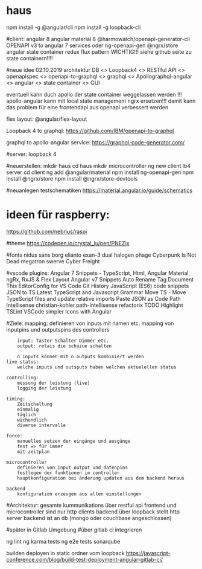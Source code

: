 # haus

npm install -g @angular/cli
npm install -g loopback-cli 

#client: 
angular 8
angular material 8
@harmowatch/openapi-generator-cli  OPENAPI v3 to angular 7 services oder ng-openapi-gen
@ngrx/store     angular state container redux flux pattern
WICHTIG!!! siehe github seite zu state containern!!!!

#neue idee 02.10.2019
architektur
DB <> Loopback4 <> RESTful API <> openapispec <> openapi-to-graphql <> graphql <> Apollographql-angular <> angular <> state container <> GUI

eventuell kann duch apollo der state container weggelassen werden
!!! apollo-angular kann mit local state management ngrx ersetzen!!!
damit kann das problem für eine frontendapi aus openapi verbessert werden

flex layout:
@angular/flex-layout

Loopback 4 to graphql:
https://github.com/IBM/openapi-to-graphql

graphql to apollo-angular service:
https://graphql-code-generator.com/

#server: 
loopback 4

#neuerstellen:
mkdir haus
cd haus
mkdir microcontroller
ng new client
lb4 server
cd client
ng add @angular/material
npm install ng-openapi-gen
npm install @ngrx/store 
npm install @ngrx/store-devtools

#neuanlegen testschematiken
https://material.angular.io/guide/schematics

# ideen für raspberry:
https://github.com/nebrius/raspi

#theme
https://codepen.io/crystal_lu/pen/PNEZjx

#fonts
nidus sans
borg
elianto
exan-3
dual
halogen
phage
Cyberpunk Is Not Dead
megatron
swerve
Cyber Freight


#vscode plugins:
Angular 7 Snippets - TypeScript, Html, Angular Material, ngRx, RxJS & Flex Layout
Angular v7 Snippets
Auto Rename Tag
Document This
EditorConfig for VS Code
Git History
JavaScript (ES6) code snippets
JSON to TS
Latest TypeScript and Javascript Grammar
Move TS - Move TypeScript files and update relative imports
Paste JSON as Code
Path Intellisense
christian-kohler.path-intellisense
refactorix
TODO Highlight
TSLint
VSCode simpler Icons with Angular


#Ziele:
    mapping:
        definieren von inputs mit namen etc.
        mapping von inputpins und outputspins des controllers

        input: Taster Schalter Dimmer etc.
        output: relais die schüzue schalten

        n inputs können mit n outputs kombiniert werden
    live status:
        welche inputs und outsputs haben welchen aktuelellen status

    controlling:
        messung der leistung (live)
        logging der leistung
    
    timing:
        Zeitschaltung 
        einmalig
        täglich 
        wächendlich
        diverse intervalle

    force:
        manuelles setzen der eingänge und ausgänge
        fest => für immer
        mit zeitplan

    microcontroller
        definieren von input output und datenpins
        festlegen der funktionen im controller
        hauptkonfiguration bei änderung updaten aus dem backend heraus

    backend
        konfiguration erzeugen aus allen einstellungen 



#Architektur:
    gesamte kummunikations über restful api
    frontend und microcontroller sind nur http clients
    backend über loopback stellt http server
    backend ist an db (mongo oder couchbase angeschlossen)


#später in Gitlab Umgebung
#über gitlab ci integrieren

ng lint
ng karma tests
ng e2e tests
sonarqube

builden deployen 
in static ordner vom loopback
https://javascript-conference.com/blog/build-test-deployment-angular-gitlab-ci/
